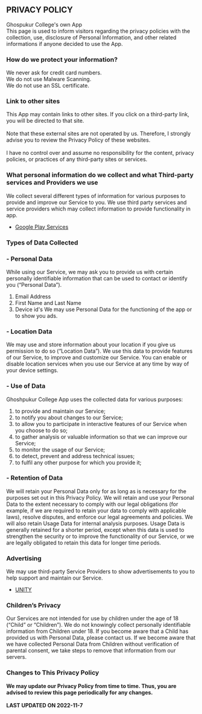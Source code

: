 <html lang="en-US"> 
<head>
    <meta charset="UTF-8">
<title> Ghoshpukur College</title>
</head>
</html>

## <b>PRIVACY POLICY</b>
Ghospukur College's own App<br>
This page is used to inform visitors regarding the privacy policies with the collection, use, disclosure of Personal Information, and other related informations if anyone decided to use the App.

### <b>How do we protect your information?</b>
We never ask for credit card numbers. <br>
We do not use Malware Scanning. <br>
We do not use an SSL certificate. <br>

### <b>Link to other sites </b>
This App may contain links to other sites. If you click on a third-party link, you will be directed to that site. <br><br>
Note that these external sites are not operated by us. Therefore, I strongly advise you to review the Privacy Policy of these websites. <br><br>
I have no control over and assume no responsibility for the content, privacy policies, or practices of any third-party sites or services.

### <b>What personal information do we collect and what Third-party services and Providers we use </b>
We collect several different types of information for various purposes to provide and improve our Service to you.
We use third party services and service providers which may collect information to provide functionality in app.
- <a href="https://policies.google.com/privacy">Google Play Services</a>

### <b> Types of Data Collected </b>
### - Personal Data
While using our Service, we may ask you to provide us with certain personally identifiable information that can be used to contact or identify you (“Personal Data”).
1. Email Address
2. First Name and Last Name
3. Device id's
We may use Personal Data for the functioning of the app or to show you ads.

### - Location Data
We may use and store information about your location if you give us permission to do so (“Location Data”). We use this data to provide features of our Service, to improve and customize our Service.
You can enable or disable location services when you use our Service at any time by way of your device settings.

### - Use of Data
Ghoshpukur College App uses the collected data for various purposes:
1. to provide and maintain our Service; <br>
2. to notify you about changes to our Service; <br>
3. to allow you to participate in interactive features of our Service when you choose to do so; <br>
4. to gather analysis or valuable information so that we can improve our Service; <br>
5. to monitor the usage of our Service; <br>
6. to detect, prevent and address technical issues; <br>
78. to fulfil any other purpose for which you provide it; <br>

### - Retention of Data
We will retain your Personal Data only for as long as is necessary for the purposes set out in this Privacy Policy. We will retain and use your Personal Data to the extent necessary to comply with our legal obligations (for example, if we are required to retain your data to comply with applicable laws), resolve disputes, and enforce our legal agreements and policies.
We will also retain Usage Data for internal analysis purposes. Usage Data is generally retained for a shorter period, except when this data is used to strengthen the security or to improve the functionality of our Service, or we are legally obligated to retain this data for longer time periods.

### <b> Advertising</b>
We may use third-party Service Providers to show advertisements to you to help support and maintain our Service.<br>
- <a href="https://unity3d.com/legal/privacy-policy">UNITY</a>

### <b> Children’s Privacy </b>
Our Services are not intended for use by children under the age of 18 (“Child” or “Children”).
We do not knowingly collect personally identifiable information from Children under 18. If you become aware that a Child has provided us with Personal Data, please contact us. If we become aware that we have collected Personal Data from Children without verification of parental consent, we take steps to remove that information from our servers.

### <b>Changes to This Privacy Policy<b>
We may update our Privacy Policy from time to time. Thus, you are advised to review this page periodically for any changes. 
<br><br>
LAST UPDATED ON 2022-11-7




